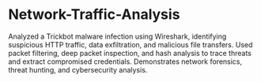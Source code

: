 # Network-Traffic-Analysis
Analyzed a Trickbot malware infection using Wireshark, identifying suspicious HTTP traffic, data exfiltration, and malicious file transfers. Used packet filtering, deep packet inspection, and hash analysis to trace threats and extract compromised credentials. Demonstrates network forensics, threat hunting, and cybersecurity analysis.

